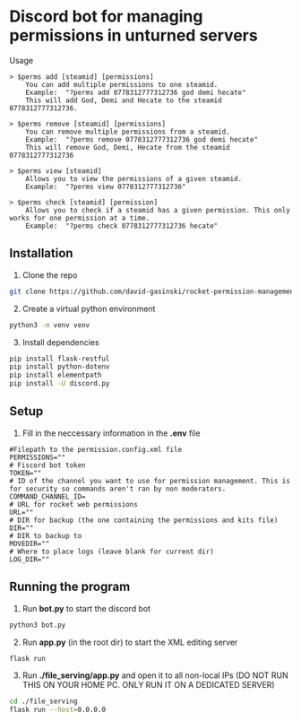 # Discord bot for managing permissions in unturned servers

Usage
```
> $perms add [steamid] [permissions]
    You can add multiple permissions to one steamid. 
	Example:  "?perms add 0778312777312736 god demi hecate"
    This will add God, Demi and Hecate to the steamid 0778312777312736.

> $perms remove [steamid] [permissions]
    You can remove multiple permissions from a steamid. 
	Example:  "?perms remove 0778312777312736 god demi hecate"
    This will remove God, Demi, Hecate from the steamid 0778312777312736

> $perms view [steamid]
    Allows you to view the permissions of a given steamid. 
	Example:  "?perms view 0778312777312736"

> $perms check [steamid] [permission]
    Allows you to check if a steamid has a given permission. This only works for one permission at a time. 
	Example:  "?perms check 0778312777312736 hecate"
```


## Installation
1. Clone the repo
```bash
git clone https://github.com/david-gasinski/rocket-permission-management-unturned-discord-bot.git
```

2. Create a virtual python environment
```bash
python3 -m venv venv
```

3. Install dependencies
```bash
pip install flask-restful
pip install python-dotenv
pip install elementpath
pip install -U discord.py

```

## Setup 
1. Fill in the neccessary information in the **.env** file
```.env
#Filepath to the permission.config.xml file
PERMISSIONS=""
# Fiscord bot token
TOKEN=""
# ID of the channel you want to use for permission management. This is for security so commands aren't ran by non moderators.
COMMAND_CHANNEL_ID=
# URL for rocket web permissions
URL=""
# DIR for backup (the one containing the permissions and kits file)
DIR=""
# DIR to backup to 
MOVEDIR=""
# Where to place logs (leave blank for current dir)
LOG_DIR=""
```

## Running the program
1. Run **bot.py** to start the discord bot
```bash
python3 bot.py
```

2. Run **app.py** (in the root dir) to start the XML editing server
```bash
flask run
```

3. Run **./file_serving/app.py** and open it to all non-local IPs (DO NOT RUN THIS ON YOUR HOME PC. ONLY RUN IT ON A DEDICATED SERVER)
```bash
cd ./file_serving
flask run --host=0.0.0.0
```

